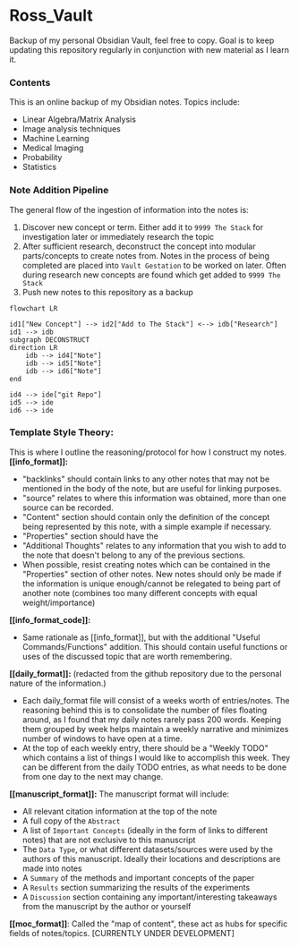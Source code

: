 # Ross_Vault
Backup of my personal Obsidian Vault, feel free to copy. Goal is to keep updating this repository regularly in conjunction with new material as I learn it. 

### Contents
This is an online backup of my Obsidian notes. Topics include:
- Linear Algebra/Matrix Analysis
- Image analysis techniques
- Machine Learning
- Medical Imaging
- Probability
- Statistics

### Note Addition Pipeline
The general flow of the ingestion of information into the notes is:
1. Discover new concept or term. Either add it to `9999 The Stack` for investigation later or immediately research the topic
2. After sufficient research, deconstruct the concept into modular parts/concepts to create notes from. Notes in the process of being completed are placed into `Vault Gestation` to be worked on later. Often during research new concepts are found which get added to `9999 The Stack`
3. Push new notes to this repository as a backup

```mermaid
flowchart LR

id1["New Concept"] --> id2["Add to The Stack"] <--> idb["Research"]
id1 --> idb
subgraph DECONSTRUCT
direction LR
	idb --> id4["Note"]
	idb --> id5["Note"]
	idb --> id6["Note"]
end

id4 --> ide["git Repo"]
id5 --> ide
id6 --> ide

```

### Template Style Theory:
This is where I outline the reasoning/protocol for how I construct my notes.
**[[info_format]]:**
- "backlinks" should contain links to any other notes that may not be mentioned in the body of the note, but are useful for linking purposes.
- "source" relates to where this information was obtained, more than one source can be recorded.
- "Content" section should contain only the definition of the concept being represented by this note, with a simple example if necessary.
- "Properties" section should have the 
- "Additional Thoughts" relates to any information that you wish to add to the note that doesn't belong to any of the previous sections.
- When possible, resist creating notes which can be contained in the "Properties" section of other notes. New notes should only be made if the information is unique enough/cannot be relegated to being part of another note (combines too many different concepts with equal weight/importance)

**[[info_format_code]]:**
- Same rationale as [[info_format]], but with the additional "Useful Commands/Functions" addition. This should contain useful functions or uses of the discussed topic that are worth remembering.

**[[daily_format]]:** (redacted from the github repository due to the personal nature of the information.)
- Each daily_format file will consist of a weeks worth of entries/notes. The reasoning behind this is to consolidate the number of files floating around, as I found that my daily notes rarely pass 200 words. Keeping them grouped by week helps maintain a weekly narrative and minimizes number of windows to have open at a time.
- At the top of each weekly entry, there should be a "Weekly TODO" which contains a list of things I would like to accomplish this week. They can be different from the daily TODO entries, as what needs to be done from one day to the next may change.

**[[manuscript_format]]:**
The manuscript format will include:
- All relevant citation information at the top of the note
- A full copy of the `Abstract`
- A list of `Important Concepts` (ideally in the form of links to different notes) that are not exclusive to this manuscript
- The `Data Type`, or what different datasets/sources were used by the authors of this manuscript. Ideally their locations and descriptions are made into notes
- A `Summary` of the methods and important concepts of the paper
- A `Results` section summarizing the results of the experiments
- A `Discussion` section containing any important/interesting takeaways from the manuscript by the author or yourself

**[[moc_format]]**:
Called the "map of content", these act as hubs for specific fields of notes/topics. [CURRENTLY UNDER DEVELOPMENT]